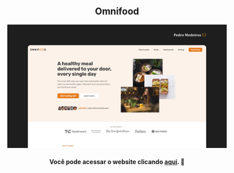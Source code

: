<h2 align="center">
 Omnifood
</h2>

![Demonstração do site](/omnifood.png)

<h4 align="center">Você pode acessar o website clicando <a href="https://pedromedeiros1008.github.io/omnifood/" target="" alt="">aqui</a>. 🚀 </h4>

